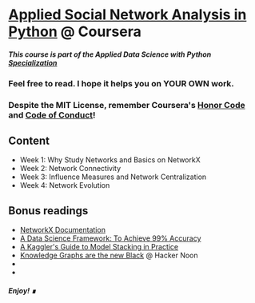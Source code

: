 # [Applied Social Network Analysis in Python](https://www.coursera.org/learn/python-social-network-analysis?) @ Coursera

#### *This course is part of the Applied Data Science with Python [Specialization](https://www.coursera.org/specializations/data-science-python)*

### Feel free to read. I hope it helps you on YOUR OWN work.

### Despite the MIT License, remember Coursera's [Honor Code](https://learner.coursera.help/hc/en-us/articles/209818863-Coursera-Honor-Code) and [Code of Conduct](https://learner.coursera.help/hc/en-us/articles/208280036-Coursera-Code-of-Conduct)!

## Content

- Week 1: Why Study Networks and Basics on NetworkX
- Week 2: Network Connectivity
- Week 3: Influence Measures and Network Centralization
- Week 4: Network Evolution

## Bonus readings
- [NetworkX Documentation](https://networkx.github.io/documentation/stable/)
- [A Data Science Framework: To Achieve 99% Accuracy](https://www.kaggle.com/ldfreeman3/a-data-science-framework-to-achieve-99-accuracy)
- [A Kaggler's Guide to Model Stacking in Practice](http://blog.kaggle.com/2016/12/27/a-kagglers-guide-to-model-stacking-in-practice/?source=post_page---------------------------)
- [Knowledge Graphs are the new Black](https://medium.com/hackernoon/knowledge-graphs-are-the-new-black-the-year-of-the-graph-newsletter-may-2019-6f5ce994d821) @ Hacker Noon
- 
- 


##### Enjoy! &#8718;